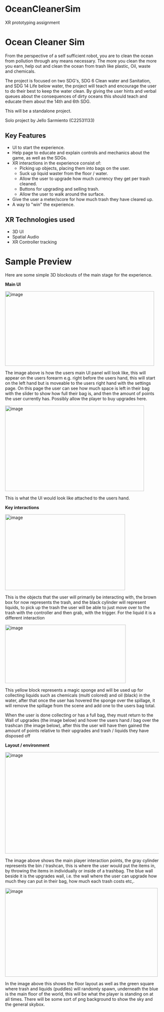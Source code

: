 # OceanCleanerSim
XR prototyping assignment

# Ocean Cleaner Sim

From the perspective of a self sufficient robot, you are to clean the ocean from pollution through any means necessary.
The more you clean the more you earn, help out and clean the ocean from trash like plastic, Oil, waste and chemicals.

The project is focused on two SDG's, SDG 6 Clean water and Sanitation, and SDG 14 Life below water, the project will teach and encourage the user to do their best to keep the water clean.
By giving the user hints and verbal queues about the consequences of dirty oceans this should teach and educate them about the 14th and 6th SDG.

This will be a standalone project.

Solo project by Jello Sarmiento (C22531133)

## Key Features
- UI to start the experience.
- Help page to educate and explain controls and mechanics about the game, as well as the SDGs.
- XR interactions in the experience consist of:
  - Picking up objects, placing them into bags on the user.
  - Suck up liquid waster from the floor / water.
  - Allow the user to upgrade how much currency they get per trash cleaned.
  - Buttons for upgrading and selling trash.
  - Allow the user to walk around the surface.
- Give the user a meter/score for how much trash they have cleared up.
- A way to "win" the experience.

## XR Technologies used
- 3D UI
- Spatial Audio
- XR Controller tracking

# Sample Preview
Here are some simple 3D blockouts of the main stage for the experience.

**Main UI**

<img width="488" height="245" alt="image" src="https://github.com/user-attachments/assets/b28d1da1-0ffa-43f6-8d2f-9c81382a8039" />

The image above is how the users main UI panel will look like, this will appear on the users forearm e.g. right before the users hand, this will start on the left hand but is moveable to the users right hand with the settings page.
On this page the user can see how much space is left in their bag with the slider to show how full their bag is, and then the amount of points the user currently has.
Possibly allow the player to buy upgrades here.

<img width="455" height="281" alt="image" src="https://github.com/user-attachments/assets/17d4a2b0-0154-4c7d-b132-fbd8e29ae89f" />

This is what the UI would look like attached to the users hand.

**Key interactions**

<img width="393" height="249" alt="image" src="https://github.com/user-attachments/assets/ba14f246-1032-482b-8435-f949a1e0fcd9" />

This is the objects that the user will primarily be interacting with, the brown box for now represents the trash, and the black cylinder will represent liquids, to pick up the trash the user will be able to just move over to the trash with the controller and then grab, with the trigger.
For the liquid it is a different interaction

<img width="395" height="192" alt="image" src="https://github.com/user-attachments/assets/b2b6d62f-b708-4269-ad9b-7b089c237b0b" />

This yellow block represents a magic sponge and will be used up for collecting liquids such as chemicals (multi colored) and oil (black) in the water, after that once the user has hovered the sponge over the spillage, it will remove the spillage from the scene and add one to the users bag total.

When the user is done collecting or has a full bag, they must return to the Wall of upgrades (the image below) and hover the users hand / bag over the trashcan (the image below), after this the user will have then gained the amount of points relative to their upgrades and trash / liquids they have disposed off

**Layout / environment**

<img width="602" height="333" alt="image" src="https://github.com/user-attachments/assets/979eb37c-8ccc-4b14-a924-5ec5581620a4" />

The image above shows the main player interaction points, the gray cylinder represents the bin / trashcan, this is where the user would put the items in, by throwing the items in individually or inside of a trashbag.
The blue wall beside it is the upgrades wall, i.e. the wall where the user can upgrade how much they can put in their bag, how much each trash costs etc,.

<img width="500" height="291" alt="image" src="https://github.com/user-attachments/assets/67c0bde3-394e-4661-8b50-40ef4fc94bfc" />

In the image above this shows the floor layout as well as the green square where trash and liquids (puddles) will randomly spawn, underneath the blue is the main floor of the world, this will be what the player is standing on at all times.
There will be some sort of png background to show the sky and the general skybox.
